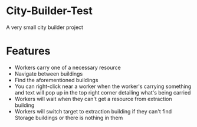 # City-Builder-Test
 A very small city builder project

# Features
 - Workers carry one of a necessary resource
 - Navigate between buildings
 - Find the aforementioned buildings
 - You can right-click near a worker when the worker's carrying something and text will pop up in the top right corner detailing what's being carried
 - Workers will wait when they can't get a resource from extraction building
 - Workers will switch target to extraction building if they can't find Storage buildings or there is nothing in them
